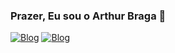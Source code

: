 
### Prazer, Eu sou o Arthur Braga 🫡

[![Blog](https://img.shields.io/badge/Python-3776AB?style=for-the-badge&logo=python&logoColor=white)]()
[![Blog](https://img.shields.io/badge/Jira-0052CC?style=for-the-badge&logo=Jira&logoColor=white)]()

